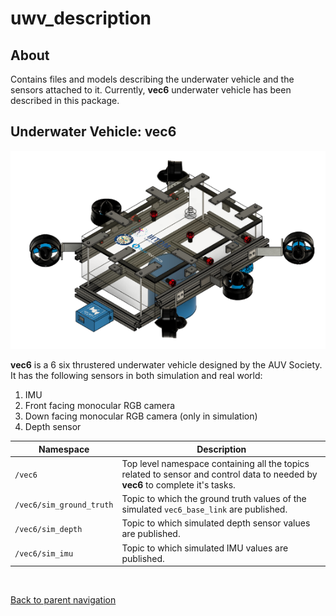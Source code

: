 # uwv_description

## About

Contains files and models describing the underwater vehicle and the sensors attached to it. Currently, **vec6** underwater vehicle has been described in this package.

## Underwater Vehicle: vec6

![vec6-structure](../docs/vec6-structure.png)

**vec6** is a 6 six thrustered underwater vehicle designed by the AUV Society. It has the following sensors in both simulation and real world:

1. IMU
2. Front facing monocular RGB camera
3. Down facing monocular RGB camera (only in simulation)
4. Depth sensor

| Namespace | Description |
| --- | --- |
| `/vec6` | Top level namespace containing all the topics related to sensor and control data to needed by **vec6** to complete it's tasks. |
| `/vec6/sim_ground_truth` | Topic to which the ground truth values of the simulated `vec6_base_link` are published. |
| `/vec6/sim_depth` | Topic to which simulated depth sensor values are published. |
| `/vec6/sim_imu` | Topic to which simulated IMU values are published. |

<br/>

[Back to parent navigation](../README.md#navigate)